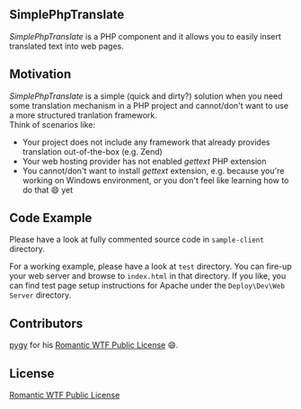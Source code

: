 ## SimplePhpTranslate

<!---
At the top of the file there should be a short introduction and/ or overview that explains **what** the project is. This description should match descriptions added for package managers (Gemspec, package.json, etc.)
--->

*SimplePhpTranslate* is a PHP component and it allows you to easily insert translated text into web pages.

## Motivation

<!---
A short description of the motivation behind the creation and maintenance of the project. This should explain **why** the project exists.
--->

*SimplePhpTranslate* is a simple (quick and dirty?) solution when you need some translation mechanism in a PHP project and cannot/don't want to 
use a more structured tranlation framework.  
Think of scenarios like:

 - Your project does not include any framework that already provides translation out-of-the-box (e.g. Zend)
 - Your web hosting provider has not enabled *gettext* PHP extension
 - You cannot/don't want to install *gettext* extension, e.g. because you're working on Windows environment, 
 or you don't feel like learning how to do that :smile: yet

## Code Example

<!---
Show what the library does as concisely as possible, developers should be able to figure out **how** your project solves their problem by looking at the code example. Make sure the API you are showing off is obvious, and that your code is short and concise.
--->

Please have a look at fully commented source code in `sample-client` directory. 

For a working example, please have a look at `test` directory. You can fire-up your web server and browse to `index.html` in that directory. 
If you like, you can find test page setup instructions for Apache under the `Deploy\Dev\Web Server` directory.

<!---
## Installation

Provide code examples and explanations of how to get the project.
--->

<!---
## API Reference

Depending on the size of the project, if it is small and simple enough the reference docs can be added to the README. For medium size to larger projects it is important to at least provide a link to where the API reference docs live.
--->

<!---
## Tests

Describe and show how to run the tests with code examples.
--->

## Contributors

<!---
Let people know how they can dive into the project, include important links to things like issue trackers, irc, twitter accounts if applicable.
--->

[pygy](https://github.com/pygy) for his [Romantic WTF Public License](https://github.com/pygy/The-Romantic-WTF-Public-License) :smile:.

## License

<!---
A short snippet describing the license (MIT, Apache, etc.)
--->

[Romantic WTF Public License](./license.md)
